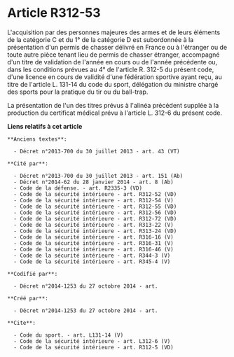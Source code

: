 # Article R312-53

L'acquisition par des personnes majeures des armes et de leurs éléments de la catégorie C et du 1° de la catégorie D est
subordonnée à la présentation d'un permis de chasser délivré en France ou à l'étranger ou de toute autre pièce tenant lieu de
permis de chasser étranger, accompagné d'un titre de validation de l'année en cours ou de l'année précédente ou, dans les
conditions prévues au 4° de l'article R. 312-5 du présent code, d'une licence en cours de validité d'une fédération sportive
ayant reçu, au titre de l'article L. 131-14 du code du sport, délégation du ministre chargé des sports pour la pratique du
tir ou du ball-trap. 

La présentation de l'un des titres prévus à l'alinéa précédent supplée à la production du certificat médical prévu à
l'article L. 312-6 du présent code.

**Liens relatifs à cet article**

	**Anciens textes**:

	  - Décret n°2013-700 du 30 juillet 2013 - art. 43 (VT)

	**Cité par**:

	  - Décret n°2013-700 du 30 juillet 2013 - art. 151 (Ab)
	  - Décret n°2014-62 du 28 janvier 2014 - art. 8 (Ab)
	  - Code de la défense. - art. R2335-3 (VD)
	  - Code de la sécurité intérieure - art. R312-52 (VD)
	  - Code de la sécurité intérieure - art. R312-54 (V)
	  - Code de la sécurité intérieure - art. R312-55 (VD)
	  - Code de la sécurité intérieure - art. R312-56 (VD)
	  - Code de la sécurité intérieure - art. R312-72 (VD)
	  - Code de la sécurité intérieure - art. R313-22 (V)
	  - Code de la sécurité intérieure - art. R313-24 (VD)
	  - Code de la sécurité intérieure - art. R316-16 (V)
	  - Code de la sécurité intérieure - art. R316-31 (V)
	  - Code de la sécurité intérieure - art. R316-46 (V)
	  - Code de la sécurité intérieure - art. R344-3 (V)
	  - Code de la sécurité intérieure - art. R345-4 (V)

	**Codifié par**:

	  - Décret n°2014-1253 du 27 octobre 2014 - art.

	**Créé par**:

	  - Décret n°2014-1253 du 27 octobre 2014 - art.

	**Cite**:

	  - Code du sport. - art. L131-14 (V)
	  - Code de la sécurité intérieure - art. L312-6 (V)
	  - Code de la sécurité intérieure - art. R312-5 (VD)
